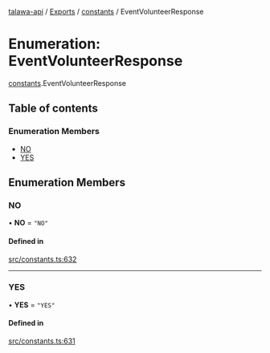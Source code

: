 [talawa-api](../README.md) / [Exports](../modules.md) / [constants](../modules/constants.md) / EventVolunteerResponse

# Enumeration: EventVolunteerResponse

[constants](../modules/constants.md).EventVolunteerResponse

## Table of contents

### Enumeration Members

- [NO](constants.EventVolunteerResponse.md#no)
- [YES](constants.EventVolunteerResponse.md#yes)

## Enumeration Members

### NO

• **NO** = ``"NO"``

#### Defined in

[src/constants.ts:632](https://github.com/PalisadoesFoundation/talawa-api/blob/3eeb2af/src/constants.ts#L632)

___

### YES

• **YES** = ``"YES"``

#### Defined in

[src/constants.ts:631](https://github.com/PalisadoesFoundation/talawa-api/blob/3eeb2af/src/constants.ts#L631)
